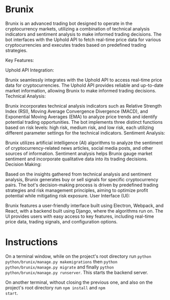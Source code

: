 # Brunix

Brunix is an advanced trading bot designed to operate in the cryptocurrency markets, utilizing a combination of technical analysis indicators and sentiment analysis to make informed trading decisions. The bot interfaces with the Uphold API to fetch real-time price data for various cryptocurrencies and executes trades based on predefined trading strategies.

Key Features:

Uphold API Integration:

Brunix seamlessly integrates with the Uphold API to access real-time price data for cryptocurrencies.
The Uphold API provides reliable and up-to-date market information, allowing Brunix to make informed trading decisions.
Technical Analysis:

Brunix incorporates technical analysis indicators such as Relative Strength Index (RSI), Moving Average Convergence Divergence (MACD), and Exponential Moving Averages (EMA) to analyze price trends and identify potential trading opportunities.
The bot implements three distinct functions based on risk levels: high risk, medium risk, and low risk, each utilizing different parameter settings for the technical indicators.
Sentiment Analysis:

Brunix utilizes artificial intelligence (AI) algorithms to analyze the sentiment of cryptocurrency-related news articles, social media posts, and other sources of information.
Sentiment analysis helps Brunix gauge market sentiment and incorporate qualitative data into its trading decisions.
Decision Making:

Based on the insights gathered from technical analysis and sentiment analysis, Brunix generates buy or sell signals for specific cryptocurrency pairs.
The bot's decision-making process is driven by predefined trading strategies and risk management principles, aiming to optimize profit potential while mitigating risk exposure.
User Interface (UI):

Brunix features a user-friendly interface built using Electron, Webpack, and React, with a backend built using Django, where the algorithms run on.
The UI provides users with easy access to key features, including real-time price data, trading signals, and configuration options.

# Instructions
On a terminal window, while on the project's root directory run <code>python python/brunix/manage.py makemigrations</code> then <code>python python/brunix/manage.py migrate</code> and finally <code>python python/brunix/manage.py runserver</code>. This starts the backend server.

On another terminal, without closing the previous one, and also on the project's root directory run <code>npm install</code> and <code>npm start</code>.
